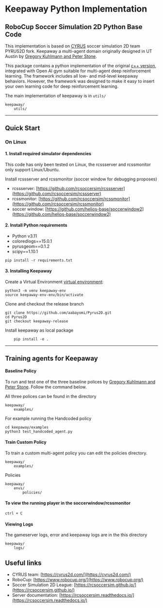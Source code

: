 # Keepaway Python Implementation

## RoboCup Soccer Simulation 2D Python Base Code


This implementation is based on [CYRUS](https://arxiv.org/abs/2211.08585) soccer simulation 2D team PYRUS2D fork.
Keepaway a multi-agent domain originally designed in UT Austin by [Gregory Kuhlmann and Peter Stone](https://www.cs.utexas.edu/~pstone/Papers/bib2html/b2hd-AB05.html).

This package contains a python implementation of the original [c++ version](https://github.com/tjpalmer/keepaway), integrated with Open AI gym suitable for 
multi-agent deep reinforcement learning. The framework includes all low- and mid-level keepaway behaviors. However, the framework was designed to make it easy to insert your own learning code for deep reinforcement learning.

The main implementation of keepaway is in ``` utils/ ```

```shell
keepaway/
    utils/
```

---
## Quick Start 

### On Linux

#### 1. Install required simulator dependencies 

This code has only been tested on Linux, the rcssserver and rcssmonitor only support Linux/Ubuntu.

Install rcssserver and rcssmonitor (soccer window for debugging proposes)

- rcssserver: [https://github.com/rcsoccersim/rcssserver](https://github.com/rcsoccersim/rcssserver)
- rcssmonitor: [https://github.com/rcsoccersim/rcssmonitor](https://github.com/rcsoccersim/rcssmonitor)
- soccer window: [https://github.com/helios-base/soccerwindow2](https://github.com/helios-base/soccerwindow2)

#### 2. Install Python requirements

- Python v3.11
- coloredlogs==15.0.1
- pyrusgeom==0.1.2
- scipy==1.10.1

```
pip install -r requirements.txt
```
#### 3. Installing Keepaway


Create a Virtual Environment [virtual environment](https://docs.python.org/3/tutorial/venv.html):

```shell
python3 -m venv keepaway-env
source keepaway-env-env/bin/activate
```

Clone and checkout the release branch

```shell
git clone https://github.com/aabayomi/Pyrus2D.git
cd Pyrus2D
git checkout keepaway-release
```

Install keepaway as local package

```shell
    pip install -e .
```

---
## Training agents for Keepaway

#### Baseline Policy

To run and test one of the three baseline polices by [Gregory Kuhlmann and Peter Stone](https://www.cs.utexas.edu/~pstone/Papers/bib2html/b2hd-AB05.html). Follow the command below. 

All three polices can be found in the directory

```shell
keepaway/
    examples/
```

For example running the Handcoded policy 

```
cd keepaway/examples
python3 test_handcoded_agent.py
```

#### Train Custom Policy

To train a custom multi-agent policy you can edit the policies directory.
```shell
keepaway/
    examples/
```

Policies

```shell
keepaway/
    envs/
        policies/
```

#### To view the running player in the soccerwindow/rcssmonitor

``` 
ctrl + C
```

#### Viewing Logs

The gameserver logs, error and keepaway logs are in the this directory

```shell
keepaway/
    logs/
```



## Useful links

- CYRUS team: [https://cyrus2d.com/](https://cyrus2d.com/)
- RoboCup: [https://www.robocup.org/](https://www.robocup.org/)
- Soccer Simulation 2D League: [https://rcsoccersim.github.io/](https://rcsoccersim.github.io/)
- Server documentation: [https://rcsoccersim.readthedocs.io/](https://rcsoccersim.readthedocs.io/)
